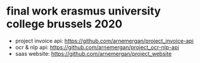 # final work erasmus university college brussels 2020
- project invoice api: https://github.com/arnemergan/project_invoice-api
- ocr & nlp api: https://github.com/arnemergan/project_ocr-nlp-api
- saas website: https://github.com/arnemergan/project_website
